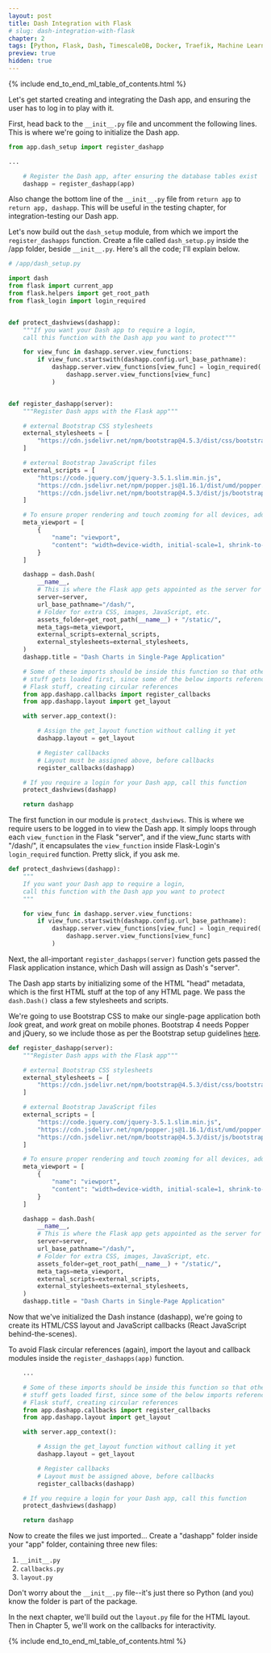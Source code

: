 ```yaml
---
layout: post
title: Dash Integration with Flask
# slug: dash-integration-with-flask
chapter: 2
tags: [Python, Flask, Dash, TimescaleDB, Docker, Traefik, Machine Learning]
preview: true
hidden: true
---
```


{% include end_to_end_ml_table_of_contents.html %}


Let's get started creating and integrating the Dash app, and ensuring the user has to log in to play with it. 

First, head back to the `__init__.py` file and uncomment the following lines. This is where we're going to initialize the Dash app.
```python
from app.dash_setup import register_dashapp

...

    # Register the Dash app, after ensuring the database tables exist
    dashapp = register_dashapp(app)
```

Also change the bottom line of the `__init__.py` file from `return app` to `return app, dashapp`. This will be useful in the testing chapter, for integration-testing our Dash app.

Let's now build out the `dash_setup` module, from which we import the `register_dashapps` function. Create a file called `dash_setup.py` inside the /app folder, beside `__init__.py`. Here's all the code; I'll explain below.

```python
# /app/dash_setup.py

import dash
from flask import current_app
from flask.helpers import get_root_path
from flask_login import login_required


def protect_dashviews(dashapp):
    """If you want your Dash app to require a login,
    call this function with the Dash app you want to protect"""

    for view_func in dashapp.server.view_functions:
        if view_func.startswith(dashapp.config.url_base_pathname):
            dashapp.server.view_functions[view_func] = login_required(
                dashapp.server.view_functions[view_func]
            )


def register_dashapp(server):
    """Register Dash apps with the Flask app"""

    # external Bootstrap CSS stylesheets
    external_stylesheets = [
        "https://cdn.jsdelivr.net/npm/bootstrap@4.5.3/dist/css/bootstrap.min.css"
    ]

    # external Bootstrap JavaScript files
    external_scripts = [
        "https://code.jquery.com/jquery-3.5.1.slim.min.js",
        "https://cdn.jsdelivr.net/npm/popper.js@1.16.1/dist/umd/popper.min.js",
        "https://cdn.jsdelivr.net/npm/bootstrap@4.5.3/dist/js/bootstrap.min.js",
    ]

    # To ensure proper rendering and touch zooming for all devices, add the responsive viewport meta tag
    meta_viewport = [
        {
            "name": "viewport",
            "content": "width=device-width, initial-scale=1, shrink-to-fit=no",
        }
    ]

    dashapp = dash.Dash(
        __name__,
        # This is where the Flask app gets appointed as the server for the Dash app
        server=server,
        url_base_pathname="/dash/",
        # Folder for extra CSS, images, JavaScript, etc.
        assets_folder=get_root_path(__name__) + "/static/",
        meta_tags=meta_viewport,
        external_scripts=external_scripts,
        external_stylesheets=external_stylesheets,
    )
    dashapp.title = "Dash Charts in Single-Page Application"

    # Some of these imports should be inside this function so that other Flask
    # stuff gets loaded first, since some of the below imports reference the other
    # Flask stuff, creating circular references
    from app.dashapp.callbacks import register_callbacks
    from app.dashapp.layout import get_layout

    with server.app_context():

        # Assign the get_layout function without calling it yet
        dashapp.layout = get_layout

        # Register callbacks
        # Layout must be assigned above, before callbacks
        register_callbacks(dashapp)

    # If you require a login for your Dash app, call this function
    protect_dashviews(dashapp)

    return dashapp
```

The first function in our module is `protect_dashviews`. This is where we require users to be logged in to view the Dash app. It simply loops through each `view_function` in the Flask "server", and if the view_func starts with "/dash/", it encapsulates the `view_function` inside Flask-Login's `login_required` function. Pretty slick, if you ask me.

```python
def protect_dashviews(dashapp):
    """
    If you want your Dash app to require a login,
    call this function with the Dash app you want to protect
    """

    for view_func in dashapp.server.view_functions:
        if view_func.startswith(dashapp.config.url_base_pathname):
            dashapp.server.view_functions[view_func] = login_required(
                dashapp.server.view_functions[view_func]
            )
```

Next, the all-important `register_dashapps(server)` function gets passed the Flask application instance, which Dash will assign as Dash's "server". 

The Dash app starts by initializing some of the HTML "head" metadata, which is the first HTML stuff at the top of any HTML page. We pass the `dash.Dash()` class a few stylesheets and scripts. 

We're going to use Bootstrap CSS to make our single-page application both *look* great, and *work* great on mobile phones. Bootstrap 4 needs Popper and jQuery, so we include those as per the Bootstrap setup guidelines [here](https://getbootstrap.com/docs/4.5/getting-started/introduction/).

```python
def register_dashapp(server):
    """Register Dash apps with the Flask app"""

    # external Bootstrap CSS stylesheets
    external_stylesheets = [
        "https://cdn.jsdelivr.net/npm/bootstrap@4.5.3/dist/css/bootstrap.min.css"
    ]

    # external Bootstrap JavaScript files
    external_scripts = [
        "https://code.jquery.com/jquery-3.5.1.slim.min.js",
        "https://cdn.jsdelivr.net/npm/popper.js@1.16.1/dist/umd/popper.min.js",
        "https://cdn.jsdelivr.net/npm/bootstrap@4.5.3/dist/js/bootstrap.min.js",
    ]

    # To ensure proper rendering and touch zooming for all devices, add the responsive viewport meta tag
    meta_viewport = [
        {
            "name": "viewport",
            "content": "width=device-width, initial-scale=1, shrink-to-fit=no",
        }
    ]

    dashapp = dash.Dash(
        __name__,
        # This is where the Flask app gets appointed as the server for the Dash app
        server=server,
        url_base_pathname="/dash/",
        # Folder for extra CSS, images, JavaScript, etc.
        assets_folder=get_root_path(__name__) + "/static/",
        meta_tags=meta_viewport,
        external_scripts=external_scripts,
        external_stylesheets=external_stylesheets,
    )
    dashapp.title = "Dash Charts in Single-Page Application"
```

Now that we've initialized the Dash instance (dashapp), we're going to create its HTML/CSS layout and JavaScript callbacks (React JavaScript behind-the-scenes). 

To avoid Flask circular references (again), import the layout and callback modules inside the `register_dashapps(app)` function.

```python
    ... 

    # Some of these imports should be inside this function so that other Flask
    # stuff gets loaded first, since some of the below imports reference the other
    # Flask stuff, creating circular references
    from app.dashapp.callbacks import register_callbacks
    from app.dashapp.layout import get_layout

    with server.app_context():

        # Assign the get_layout function without calling it yet
        dashapp.layout = get_layout

        # Register callbacks
        # Layout must be assigned above, before callbacks
        register_callbacks(dashapp)

    # If you require a login for your Dash app, call this function
    protect_dashviews(dashapp)

    return dashapp
```

Now to create the files we just imported... Create a "dashapp" folder inside your "app" folder, containing three new files:
1. `__init__.py`
2. `callbacks.py`
3. `layout.py`

Don't worry about the `__init__.py` file--it's just there so Python (and you) know the folder is part of the package. 

In the next chapter, we'll build out the `layout.py` file for the HTML layout. Then in Chapter 5, we'll work on the callbacks for interactivity.


{% include end_to_end_ml_table_of_contents.html %}
